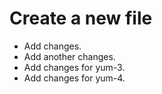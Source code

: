 # Create a new file

- Add changes.
- Add another changes.
- Add changes for yum-3.
- Add changes for yum-4.